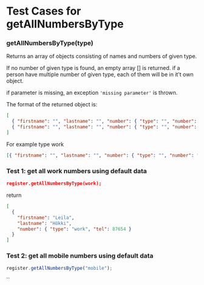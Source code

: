 # Test Cases for getAllNumbersByType

### **getAllNumbersByType(type)**

Returns an array of objects consisting of names and numbers of given type.

If no number of given type is found, an empty array [] is returned.
if a person have multiple number of given type, each of them will be in it't own object.

if parameter is missing, an exception `'missing parameter'` is thrown.

The format of the returned object is:

```json
[
  { "firstname": "", "lastname": "", "number": { "type": "", "number": "" } },
  { "firstname": "", "lastname": "", "number": { "type": "", "number": "" } }
]
```

For example type work

```json
[{ "firstname": "", "lastname": "", "number": { "type": "", "number": "" } }]
```

### Test 1: get all work numbers using default data

```json
register.getAllNumbersByType(work);
```

return

```json
[
  {
    "firstname": "Leila",
    "lastname": "Hökki",
    "number": { "type": "work", "tel": 87654 }
  }
]
```

### Test 2: get all mobile numbers using default data

```js
register.getAllNumbersByType("mobile");
```

``
